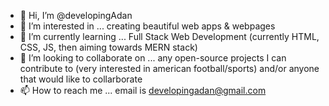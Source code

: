 - 👋 Hi, I’m @developingAdan
- 👀 I’m interested in ... creating beautiful web apps & webpages
- 🌱 I’m currently learning ... Full Stack Web Development (currently HTML, CSS, JS, then aiming towards MERN stack)
- 💞️ I’m looking to collaborate on ... any open-source projects I can contribute to (very interested in american football/sports) and/or anyone that would like to collarborate
- 📫 How to reach me ... email is developingadan@gmail.com 

<!---
developingAdan/developingAdan is a ✨ special ✨ repository because its `README.md` (this file) appears on your GitHub profile.
You can click the Preview link to take a look at your changes.
--->
